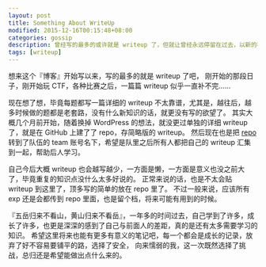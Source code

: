 ```yaml
---
layout: post
title: Something About WriteUp
modified: 2015-12-16T00:15:48+08:00
categories: gossip
description: 曾经写的最多的或许就是 writeup 了，但就让曾经永远停留在过去，以新的状态面对新的挑战。
tags: [writeup]
---
```


想来这个『博客』开始写以来，写的最多的就是 writeup 了吧，
刚开始的那段日子，刚开始玩 CTF，各种比赛之后，一篇篇 writeup 似乎一直补不完……

现在想了想，毕竟每题都写一篇详细的 writeup 不太靠谱，尤其是，越往后，越多时候做的题都是老套路，没有什么新知识的话，就更没有写的欲望了。
其实大概几个月前开始，随着换掉 WordPress 的想法，就没更过单独的详细 writeup 了，就是在 GitHub 上建了了 repo，存简略版的 writeup。
然后现在也是把 [repo](https://github.com/sixstars/CTF) 转到了队伍的 team 账号名下，希望是队里之后所有人都把自己的 writeup 汇集到一起，帮助后人学习。

自己今后大概 writeup 也会越写越少，一方面是懒，一方面是意义也没之前大了，毕竟重复的知识点没什么太多好说的。
正常来说的话，也是不太会贴 writeup 到这里了，顶多写的简单的放在 repo 里了。
不过一般来说，应该所有 exp 还是会都传到 repo 里面，也是留个档，将来可能有用到的时候。

『五岳归来不看山，黄山归来不看岳』，一年多的时间过去，自己学到了许多，成长了许多，也更是深深的感到了自己与前面人的差距，真的是还有太多需要学习的知识。
希望这里将来也能有更多有意义的笔记吧，每一个都会是成长的记录，放弃了好不容易要铺平的路，选择了安全，
向来懦弱的我，这一次既然选择了挑战，总归还是希望能做出点什么来的。
